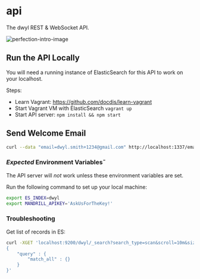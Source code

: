 # api

The dwyl REST &amp; WebSocket API.

![perfection-intro-image](https://cloud.githubusercontent.com/assets/194400/8255483/2fc78e6c-1698-11e5-8c27-d1b9db99f020.png)

## Run the API Locally

You will need a running instance of ElasticSearch for this API to work on your localhost.

Steps:
+ Learn Vagrant: https://github.com/docdis/learn-vagrant
+ Start Vagrant VM with ElasticSearch `vagrant up`
+ Start API server: `npm install && npm start`


## Send Welcome Email

```sh
curl --data "email=dwyl.smith+1234@gmail.com" http://localhost:1337/email
```

### *Expected* Environment Variables˜

The API server will *not* work unless these
environment variables are set.

Run the following command to set up your local machine:
```sh
export ES_INDEX=dwyl
export MANDRILL_APIKEY='AskUsForTheKey!'

```


### Troubleshooting

Get list of records in ES:

```sh
curl -XGET 'localhost:9200/dwyl/_search?search_type=scan&scroll=10m&size=50' -d '
{
    "query" : {
        "match_all" : {}
    }
}'
```
